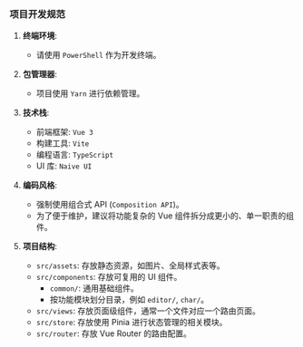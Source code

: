 ### 项目开发规范

1.  **终端环境**:
    *   请使用 `PowerShell` 作为开发终端。

2.  **包管理器**:
    *   项目使用 `Yarn` 进行依赖管理。

3.  **技术栈**:
    *   前端框架: `Vue 3`
    *   构建工具: `Vite`
    *   编程语言: `TypeScript`
    *   UI 库: `Naive UI`

4.  **编码风格**:
    *   强制使用组合式 API (`Composition API`)。
    *   为了便于维护，建议将功能复杂的 Vue 组件拆分成更小的、单一职责的组件。

5.  **项目结构**:
    *   `src/assets`: 存放静态资源，如图片、全局样式表等。
    *   `src/components`: 存放可复用的 UI 组件。
        *   `common/`: 通用基础组件。
        *   按功能模块划分目录，例如 `editor/`, `char/`。
    *   `src/views`: 存放页面级组件，通常一个文件对应一个路由页面。
    *   `src/store`: 存放使用 Pinia 进行状态管理的相关模块。
    *   `src/router`: 存放 Vue Router 的路由配置。
